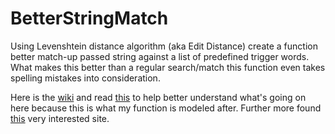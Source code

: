 BetterStringMatch
=================

Using Levenshtein distance algorithm (aka Edit Distance) create a function better match-up passed string against a list of predefined trigger words. What makes this better than a regular search/match this function even takes spelling mistakes into consideration. 

Here is the <a href="http://en.wikipedia.org/wiki/Levenshtein_distance" target="_blank">wiki</a> and read <a href="http://www.kodyaz.com/articles/fuzzy-string-matching-using-levenshtein-distance-sql-server.aspx" target="_blank">this</a> to help better understand what's going on here because this is what my function is modeled after. Further more found <a href="http://www.levenshtein.net/" target="_blank">this</a> very interested site.
